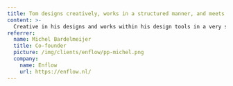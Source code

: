 ```yaml
---
title: Tom designs creatively, works in a structured manner, and meets the set requirements.
content: >-
  Creative in his designs and works within his design tools in a very structured way. Tom comes up with multiple diverse examples that often all meet the set requirements.
referrer:
  name: Michel Bardelmeijer
  title: Co-founder
  picture: /img/clients/enflow/pp-michel.png
  company:
    name: Enflow
    url: https://enflow.nl/
---
```

